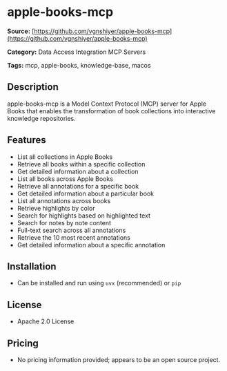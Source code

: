 # apple-books-mcp

**Source:** [https://github.com/vgnshiyer/apple-books-mcp](https://github.com/vgnshiyer/apple-books-mcp)

**Category:** Data Access Integration MCP Servers

**Tags:** mcp, apple-books, knowledge-base, macos

## Description
apple-books-mcp is a Model Context Protocol (MCP) server for Apple Books that enables the transformation of book collections into interactive knowledge repositories.

## Features
- List all collections in Apple Books
- Retrieve all books within a specific collection
- Get detailed information about a collection
- List all books across Apple Books
- Retrieve all annotations for a specific book
- Get detailed information about a particular book
- List all annotations across books
- Retrieve highlights by color
- Search for highlights based on highlighted text
- Search for notes by note content
- Full-text search across all annotations
- Retrieve the 10 most recent annotations
- Get detailed information about a specific annotation

## Installation
- Can be installed and run using `uvx` (recommended) or `pip`

## License
- Apache 2.0 License

## Pricing
- No pricing information provided; appears to be an open source project.